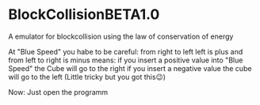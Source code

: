 # BlockCollisionBETA1.0
A emulator for blockcollision using the law of conservation of energy


At "Blue Speed" you habe to be careful:
from right to left left is plus and from left to right is minus
means: if you insert a positive value into "Blue Speed" the Cube will go to the right
if you insert a negative value the cube will go to the left
(Little tricky but you got this😉)


Now:
Just open the programm
